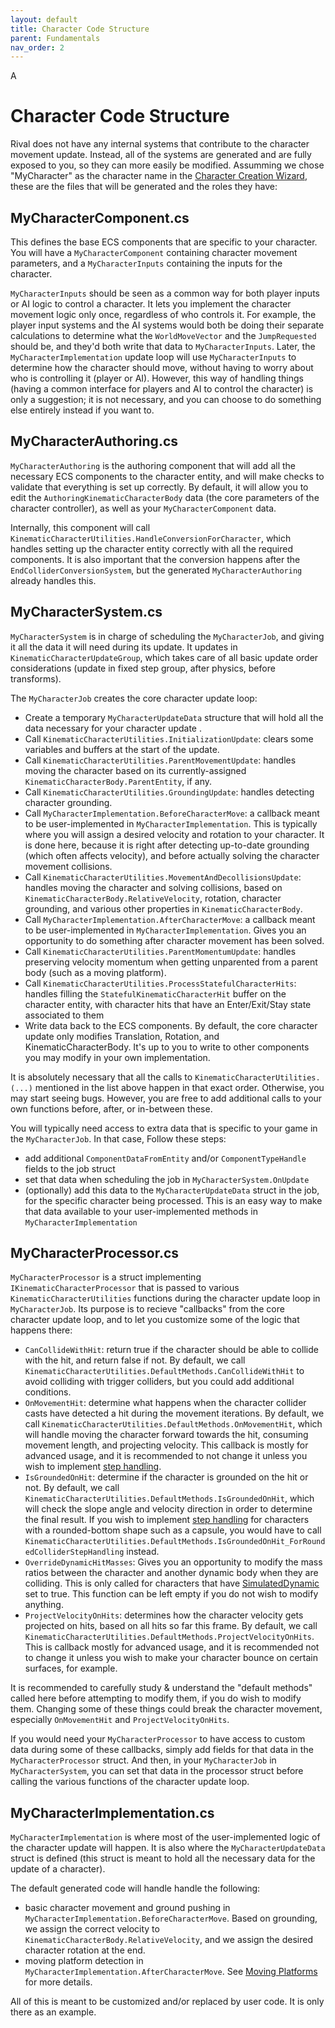 ```yaml
---
layout: default
title: Character Code Structure
parent: Fundamentals
nav_order: 2
---
```


A

# Character Code Structure

Rival does not have any internal systems that contribute to the character movement update. Instead, all of the systems are generated and are fully exposed to you, so they can more easily be modified. Assumming we chose "MyCharacter" as the character name in the [Character Creation Wizard](creating-a-character), these are the files that will be generated and the roles they have:


## MyCharacterComponent.cs

This defines the base ECS components that are specific to your character. You will have a `MyCharacterComponent` containing character movement parameters, and a `MyCharacterInputs` containing the inputs for the character. 

`MyCharacterInputs` should be seen as a common way for both player inputs or AI logic to control a character. It lets you implement the character movement logic only once, regardless of who controls it. For example, the player input systems and the AI systems would both be doing their separate calculations to determine what the `WorldMoveVector` and the `JumpRequested` should be, and they'd both write that data to `MyCharacterInputs`. Later, the `MyCharacterImplementation` update loop will use `MyCharacterInputs` to determine how the character should move, without having to worry about who is controlling it (player or AI). However, this way of handling things (having a common interface for players and AI to control the character) is only a suggestion; it is not necessary, and you can choose to do something else entirely instead if you want to.


## MyCharacterAuthoring.cs

`MyCharacterAuthoring` is the authoring component that will add all the necessary ECS components to the character entity, and will make checks to validate that everything is set up correctly. By default, it will allow you to edit the `AuthoringKinematicCharacterBody` data (the core parameters of the character controller), as well as your `MyCharacterComponent` data.

Internally, this component will call `KinematicCharacterUtilities.HandleConversionForCharacter`, which handles setting up the character entity correctly with all the required components. It is also important that the conversion happens after the `EndColliderConversionSystem`, but the generated `MyCharacterAuthoring` already handles this.


## MyCharacterSystem.cs

`MyCharacterSystem` is in charge of scheduling the `MyCharacterJob`, and giving it all the data it will need during its update. It updates in `KinematicCharacterUpdateGroup`, which takes care of all basic update order considerations (update in fixed step group, after physics, before transforms).

The `MyCharacterJob` creates the core character update loop:
- Create a temporary `MyCharacterUpdateData` structure that will hold all the data necessary for your character update .
- Call `KinematicCharacterUtilities.InitializationUpdate`: clears some variables and buffers at the start of the update.
- Call `KinematicCharacterUtilities.ParentMovementUpdate`: handles moving the character based on its currently-assigned `KinematicCharacterBody.ParentEntity`, if any.
- Call `KinematicCharacterUtilities.GroundingUpdate`: handles detecting character grounding.
- Call `MyCharacterImplementation.BeforeCharacterMove`: a callback meant to be user-implemented in `MyCharacterImplementation`. This is typically where you will assign a desired velocity and rotation to your character. It is done here, because it is right after detecting up-to-date grounding (which often affects velocity), and before actually solving the character movement collisions.
- Call `KinematicCharacterUtilities.MovementAndDecollisionsUpdate`: handles moving the character and solving collisions, based on `KinematicCharacterBody.RelativeVelocity`, rotation, character grounding, and various other properties in `KinematicCharacterBody`.
- Call `MyCharacterImplementation.AfterCharacterMove`: a callback meant to be user-implemented in `MyCharacterImplementation`. Gives you an opportunity to do something after character movement has been solved.
- Call `KinematicCharacterUtilities.ParentMomentumUpdate`: handles preserving velocity momentum when getting unparented from a parent body (such as a moving platform).
- Call `KinematicCharacterUtilities.ProcessStatefulCharacterHits`: handles filling the `StatefulKinematicCharacterHit` buffer on the character entity, with character hits that have an Enter/Exit/Stay state associated to them
- Write data back to the ECS components. By default, the core character update only modifies Translation, Rotation, and KinematicCharacterBody. It's up to you to write to other components you may modify in your own implementation.

It is absolutely necessary that all the calls to `KinematicCharacterUtilities.(...)` mentioned in the list above happen in that exact order. Otherwise, you may start seeing bugs. However, you are free to add additional calls to your own functions before, after, or in-between these.

You will typically need access to extra data that is specific to your game in the `MyCharacterJob`. In that case, Follow these steps:
- add additional `ComponentDataFromEntity` and/or `ComponentTypeHandle` fields to the job struct
- set that data when scheduling the job in `MyCharacterSystem.OnUpdate`
- (optionally) add this data to the `MyCharacterUpdateData` struct in the job, for the specific character being processed. This is an easy way to make that data available to your user-implemented methods in `MyCharacterImplementation`


## MyCharacterProcessor.cs

`MyCharacterProcessor` is a struct implementing `IKinematicCharacterProcessor` that is passed to various `KinematicCharacterUtilities` functions during the character update loop in `MyCharacterJob`. Its purpose is to recieve "callbacks" from the core character update loop, and to let you customize some of the logic that happens there:
- `CanCollideWithHit`: return true if the character should be able to collide with the hit, and return false if not. By default, we call `KinematicCharacterUtilities.DefaultMethods.CanCollideWithHit` to avoid colliding with trigger colliders, but you could add additional conditions.
- `OnMovementHit`: determine what happens when the character collider casts have detected a hit during the movement iterations. By default, we call `KinematicCharacterUtilities.DefaultMethods.OnMovementHit`, which will handle moving the character forward towards the hit, consuming movement length, and projecting velocity. This callback is mostly for advanced usage, and it is recommended to not change it unless you wish to implement [step handling](step-handling).
- `IsGroundedOnHit`: determine if the character is grounded on the hit or not. By default, we call `KinematicCharacterUtilities.DefaultMethods.IsGroundedOnHit`, which will check the slope angle and velocity direction in order to determine the final result. If you wish to implement [step handling](step-handling) for characters with a rounded-bottom shape such as a capsule, you would have to call `KinematicCharacterUtilities.DefaultMethods.IsGroundedOnHit_ForRoundedColliderStepHandling` instead.
- `OverrideDynamicHitMasses`: Gives you an opportunity to modify the mass ratios between the character and another dynamic body when they are colliding. This is only called for characters that have [SimulatedDynamic](dynamic-body-interaction) set to true. This function can be left empty if you do not wish to modify anything.
- `ProjectVelocityOnHits`: determines how the character velocity gets projected on hits, based on all hits so far this frame. By default, we call `KinematicCharacterUtilities.DefaultMethods.ProjectVelocityOnHits`. This is callback mostly for advanced usage, and it is recommended not to change it unless you wish to make your character bounce on certain surfaces, for example.

It is recommended to carefully study & understand the "default methods" called here before attempting to modify them, if you do wish to modify them. Changing some of these things could break the character movement, especially `OnMovementHit` and `ProjectVelocityOnHits`.

If you would need your `MyCharacterProcessor` to have access to custom data during some of these callbacks, simply add fields for that data in the `MyCharacterProcessor` struct. And then, in your `MyCharacterJob` in `MyCharacterSystem`, you can set that data in the processor struct before calling the various functions of the character update loop.


## MyCharacterImplementation.cs

`MyCharacterImplementation` is where most of the user-implemented logic of the character update will happen. It is also where the `MyCharacterUpdateData` struct is defined (this struct is meant to hold all the necessary data for the update of a character).

The default generated code will handle handle the following:
- basic character movement and ground pushing in `MyCharacterImplementation.BeforeCharacterMove`. Based on grounding, we assign the correct velocity to `KinematicCharacterBody.RelativeVelocity`, and we assign the desired character rotation at the end.
- moving platform detection in `MyCharacterImplementation.AfterCharacterMove`. See [Moving Platforms](moving-platforms) for more details.

All of this is meant to be customized and/or replaced by user code. It is only there as an example.